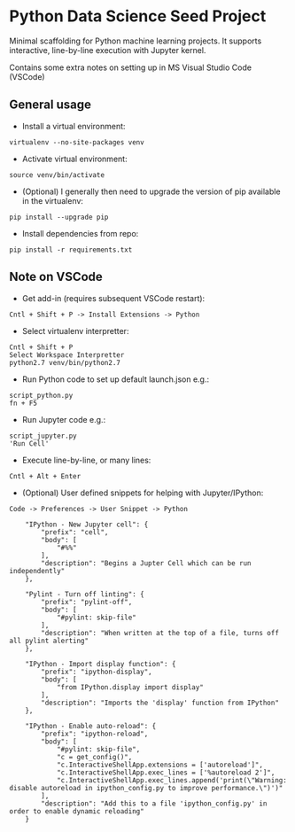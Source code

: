 # Python Data Science Seed Project

Minimal scaffolding for Python machine learning projects. It supports interactive, line-by-line execution with Jupyter kernel.

Contains some extra notes on setting up in MS Visual Studio Code (VSCode)



## General usage

* Install a virtual environment:
```
virtualenv --no-site-packages venv
```
* Activate virtual environment:
```
source venv/bin/activate
```
* (Optional) I generally then need to upgrade the version of pip available in the virtualenv:
```
pip install --upgrade pip
```
* Install dependencies from repo:
```
pip install -r requirements.txt
```



## Note on VSCode

* Get add-in (requires subsequent VSCode restart):
```
Cntl + Shift + P -> Install Extensions -> Python
```
* Select virtualenv interpretter:
```
Cntl + Shift + P
Select Workspace Interpretter
python2.7 venv/bin/python2.7
```
* Run Python code to set up default launch.json e.g.:
```
script_python.py
fn + F5
```
* Run Jupyter code e.g.:
```
script_jupyter.py
'Run Cell'
```
* Execute line-by-line, or many lines:
```
Cntl + Alt + Enter
```
* (Optional) User defined snippets for helping with Jupyter/IPython: 
```
Code -> Preferences -> User Snippet -> Python
```
```
    "IPython - New Jupyter cell": {
        "prefix": "cell",
        "body": [
            "#%%"
        ],
        "description": "Begins a Jupter Cell which can be run independently"
    },

    "Pylint - Turn off linting": {
        "prefix": "pylint-off",
        "body": [
            "#pylint: skip-file"
        ],
        "description": "When written at the top of a file, turns off all pylint alerting"
    },

    "IPython - Import display function": {
        "prefix": "ipython-display",
        "body": [
            "from IPython.display import display"
        ],
        "description": "Imports the 'display' function from IPython"
    },

    "IPython - Enable auto-reload": {
        "prefix": "ipython-reload",
        "body": [
            "#pylint: skip-file",
            "c = get_config()",
            "c.InteractiveShellApp.extensions = ['autoreload']",
            "c.InteractiveShellApp.exec_lines = ['%autoreload 2']",
            "c.InteractiveShellApp.exec_lines.append('print(\"Warning: disable autoreload in ipython_config.py to improve performance.\")')"
        ],
        "description": "Add this to a file 'ipython_config.py' in order to enable dynamic reloading"
    } 
```
